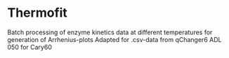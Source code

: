 # Thermofit
Batch processing of enzyme kinetics data at different temperatures for generation of Arrhenius-plots
Adapted for .csv-data from qChanger6 ADL 050 for Cary60
